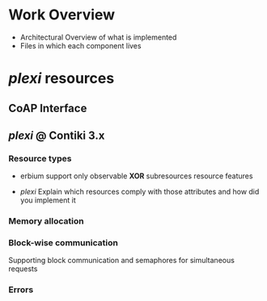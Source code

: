 # Work Overview
- Architectural Overview of what is implemented
- Files in which each component lives

# *plexi* resources

## CoAP Interface

## *plexi* @ Contiki 3.x

### Resource types
- erbium support only observable **XOR** subresources resource features

- *plexi*
Explain which resources comply with those attributes and how did you implement it

### Memory allocation

### Block-wise communication
Supporting block communication and semaphores for simultaneous requests

### Errors
